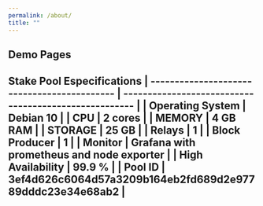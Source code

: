 ```yaml
---
permalink: /about/
title: ""
---
```

## Demo Pages
Stake Pool Especifications
| ------------------------------------------- | ----------------------------------------------------- |
| Operating System | Debian 10 |
| CPU | 2 cores |
| MEMORY | 4 GB RAM |
| STORAGE | 25 GB |
| Relays | 1 |
| Block Producer | 1 |
| Monitor | Grafana with prometheus and node exporter |
| High Availability | 99.9 % |
| Pool ID | 3ef4d626c6064d57a3209b164eb2fd689d2e97789dddc23e34e68ab2 |
---
